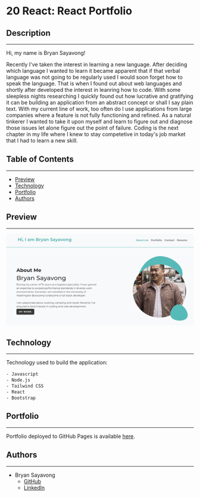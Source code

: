 # 20 React: React Portfolio

## Description

---

Hi, my name is Bryan Sayavong!

Recently I've taken the interest in learning a new language. After deciding which language I wanted to learn it became apparent that if that verbal language was not going to be regularly used I would soon forget how to speak the language. That is when I found out about web languages and shortly after developed the interest in leanring how to code. With some sleepless nights researching I quickly found out how lucrative and gratifying it can be building an application from an abstract concept or shall I say plain text. With my current line of work, too often do I use applications from large companies where a feature is not fully functioning and refined. As a natural tinkerer I wanted to take it upon myself and learn to figure out and diagnose those issues let alone figure out the point of failure. Coding is the next chapter in my life where I knew to stay competetive in today's job market that I had to learn a new skill.

## Table of Contents

---
- [Preview](#preview)
- [Technology](#technology)
- [Portfolio](#portfolio)
- [Authors](#authors)


## Preview 

---

![Portfolio Preview](./src\assets\images\portfolio.png)

## Technology

---

Technology used to build the application:

    - Javascript
    - Node.js
    - Tailwind CSS
    - React 
    - Bootstrap

## Portfolio

---

Portfolio deployed to GitHub Pages is available [here](https://bsayavong.github.io/20-React_Portfolio/).


## Authors

---

- Bryan Sayavong
  - [GitHub](https://github.com/Bsayavong)
  - [LinkedIn](https://www.linkedin.com/in/bryan-sayavong-8a652a196/)